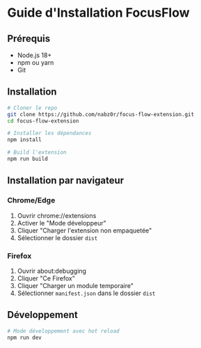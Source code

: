 # Guide d'Installation FocusFlow

## Prérequis

- Node.js 18+ 
- npm ou yarn
- Git

## Installation

```bash
# Cloner le repo
git clone https://github.com/nabz0r/focus-flow-extension.git
cd focus-flow-extension

# Installer les dépendances
npm install

# Build l'extension
npm run build
```

## Installation par navigateur

### Chrome/Edge
1. Ouvrir chrome://extensions
2. Activer le "Mode développeur"
3. Cliquer "Charger l'extension non empaquetée"
4. Sélectionner le dossier `dist`

### Firefox
1. Ouvrir about:debugging
2. Cliquer "Ce Firefox"
3. Cliquer "Charger un module temporaire"
4. Sélectionner `manifest.json` dans le dossier `dist`

## Développement

```bash
# Mode développement avec hot reload
npm run dev
```